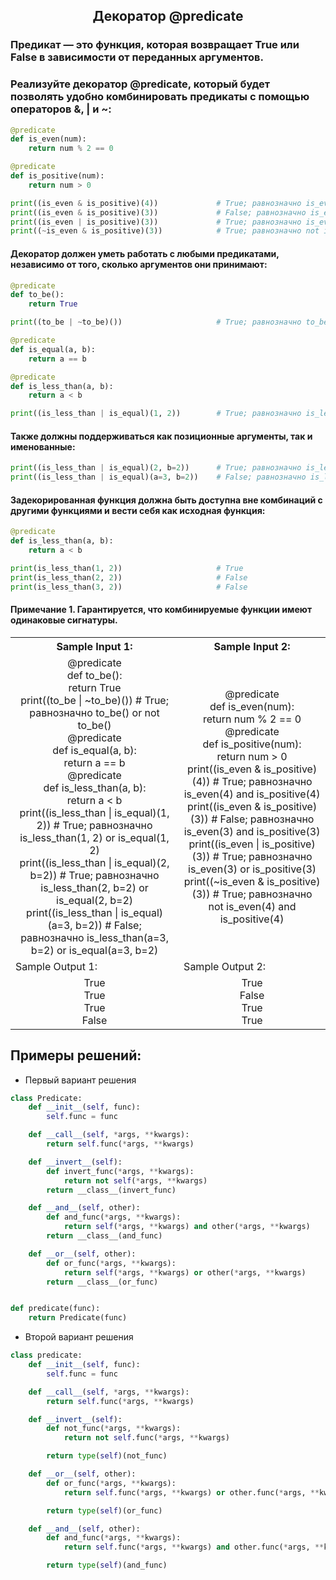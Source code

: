 <h2 style="text-align:center">Декоратор @predicate</h2>

### Предикат — это функция, которая возвращает True или False в зависимости от переданных аргументов.

### Реализуйте декоратор @predicate, который будет позволять удобно комбинировать предикаты с помощью операторов &, | и ~:
```python
@predicate
def is_even(num):
    return num % 2 == 0

@predicate
def is_positive(num):
    return num > 0

print((is_even & is_positive)(4))             # True; равнозначно is_even(4) and is_positive(4)
print((is_even & is_positive)(3))             # False; равнозначно is_even(3) and is_positive(3)
print((is_even | is_positive)(3))             # True; равнозначно is_even(3) or is_positive(3)
print((~is_even & is_positive)(3))            # True; равнозначно not is_even(3) and is_positive(3)
```
#### Декоратор должен уметь работать с любыми предикатами, независимо от того, сколько аргументов они принимают:
```python
@predicate
def to_be():
    return True

print((to_be | ~to_be)())                     # True; равнозначно to_be() or not to_be()

@predicate
def is_equal(a, b):
    return a == b

@predicate
def is_less_than(a, b):
    return a < b

print((is_less_than | is_equal)(1, 2))        # True; равнозначно is_less_than(1, 2) or is_equal(1, 2)
```
#### Также должны поддерживаться как позиционные аргументы, так и именованные:
```python
print((is_less_than | is_equal)(2, b=2))      # True; равнозначно is_less_than(2, b=2) or is_equal(2, b=2)
print((is_less_than | is_equal)(a=3, b=2))    # False; равнозначно is_less_than(a=3, b=2) or is_equal(a=3, b=2)
```
#### Задекорированная функция должна быть доступна вне комбинаций с другими функциями и вести себя как исходная функция:
```python
@predicate
def is_less_than(a, b):
    return a < b

print(is_less_than(1, 2))                     # True
print(is_less_than(2, 2))                     # False
print(is_less_than(3, 2))                     # False
```
#### Примечание 1. Гарантируется, что комбинируемые функции имеют одинаковые сигнатуры. 

<table align="center">
  <tbody>
    <tr>
      <th>Sample Input 1: </th>
      <th>Sample Input 2: </th>
    </tr>
    <tr>
      <td align="center">@predicate<br>
                            def to_be():<br>
                                return True<br>
                            print((to_be | ~to_be)())                     # True; равнозначно to_be() or not to_be()<br>
                            @predicate<br>
                            def is_equal(a, b):<br>
                                return a == b<br>
                            @predicate<br>
                            def is_less_than(a, b):<br>
                                return a < b<br>
                            print((is_less_than | is_equal)(1, 2))        # True; равнозначно is_less_than(1, 2) or is_equal(1, 2)<br>
                            print((is_less_than | is_equal)(2, b=2))      # True; равнозначно is_less_than(2, b=2) or is_equal(2, b=2)<br>
                            print((is_less_than | is_equal)(a=3, b=2))    # False; равнозначно is_less_than(a=3, b=2) or is_equal(a=3, b=2)<br></td>
      <td align="center">@predicate<br>
                          def is_even(num):<br>
                              return num % 2 == 0<br>
                          @predicate<br>
                          def is_positive(num):<br>
                              return num > 0<br>
                          print((is_even & is_positive)(4))             # True; равнозначно is_even(4) and is_positive(4)<br>
                          print((is_even & is_positive)(3))             # False; равнозначно is_even(3) and is_positive(3)<br>
                          print((is_even | is_positive)(3))             # True; равнозначно is_even(3) or is_positive(3)<br>
                          print((~is_even & is_positive)(3))            # True; равнозначно not is_even(4) and is_positive(4)<br></td>
    </tr>
    <tr>
      <td>Sample Output 1:</td>
      <td>Sample Output 2:</td>
      </tr>
    <tr>
      <td align="center">
                        True<br>
                        True<br>
                        True<br>
                        False<br>
      </td>
      <td align="center">
                        True<br>
                        False<br>
                        True<br>
                        True<br>
      </td>
    </tr>
  </tbody>
</table>



## Примеры решений:
* Первый вариант решения
```python
class Predicate:
    def __init__(self, func):
        self.func = func

    def __call__(self, *args, **kwargs):
        return self.func(*args, **kwargs)

    def __invert__(self):
        def invert_func(*args, **kwargs):
            return not self(*args, **kwargs)
        return __class__(invert_func)

    def __and__(self, other):
        def and_func(*args, **kwargs):
            return self(*args, **kwargs) and other(*args, **kwargs)
        return __class__(and_func)

    def __or__(self, other):
        def or_func(*args, **kwargs):
            return self(*args, **kwargs) or other(*args, **kwargs)
        return __class__(or_func)


def predicate(func):
    return Predicate(func)
```
* Второй вариант решения

```python
class predicate:
    def __init__(self, func):
        self.func = func

    def __call__(self, *args, **kwargs):
        return self.func(*args, **kwargs)

    def __invert__(self):
        def not_func(*args, **kwargs):
            return not self.func(*args, **kwargs)

        return type(self)(not_func)

    def __or__(self, other):
        def or_func(*args, **kwargs):
            return self.func(*args, **kwargs) or other.func(*args, **kwargs)

        return type(self)(or_func)

    def __and__(self, other):
        def and_func(*args, **kwargs):
            return self.func(*args, **kwargs) and other.func(*args, **kwargs)

        return type(self)(and_func)
```


